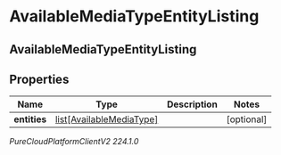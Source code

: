 # AvailableMediaTypeEntityListing

## AvailableMediaTypeEntityListing

## Properties

|Name | Type | Description | Notes|
|------------ | ------------- | ------------- | -------------|
| **entities** | [list[AvailableMediaType]](AvailableMediaType) |  | [optional] |



_PureCloudPlatformClientV2 224.1.0_

